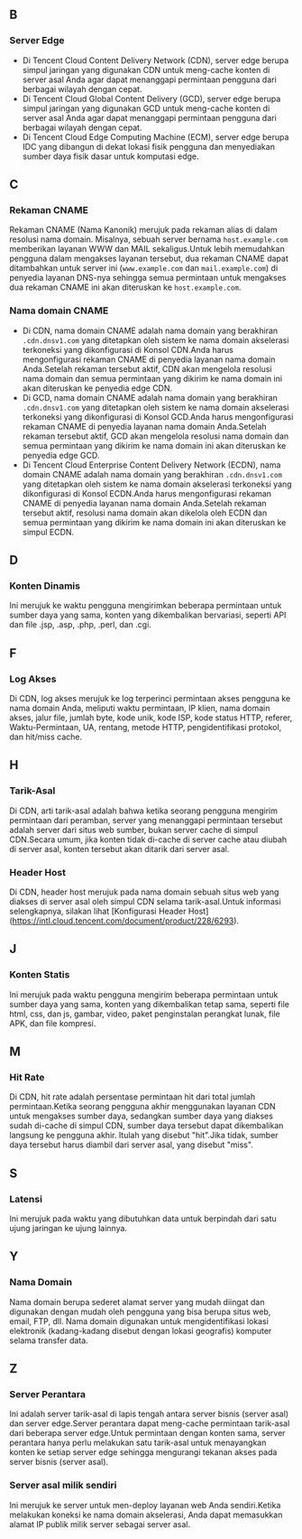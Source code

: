 ## B

### Server Edge

- Di Tencent Cloud Content Delivery Network (CDN), server edge berupa simpul jaringan yang digunakan CDN untuk meng-cache konten di server asal Anda agar dapat menanggapi permintaan pengguna dari berbagai wilayah dengan cepat.
- Di Tencent Cloud Global Content Delivery (GCD), server edge berupa simpul jaringan yang digunakan GCD untuk meng-cache konten di server asal Anda agar dapat menanggapi permintaan pengguna dari berbagai wilayah dengan cepat.
- Di Tencent Cloud Edge Computing Machine (ECM), server edge berupa IDC yang dibangun di dekat lokasi fisik pengguna dan menyediakan sumber daya fisik dasar untuk komputasi edge.

## C

### Rekaman CNAME

Rekaman CNAME (Nama Kanonik) merujuk pada rekaman alias di dalam resolusi nama domain.
Misalnya, sebuah server bernama `host.example.com` memberikan layanan WWW dan MAIL sekaligus.Untuk lebih memudahkan pengguna dalam mengakses layanan tersebut, dua rekaman CNAME dapat ditambahkan untuk server ini (`www.example.com` dan `mail.example.com`) di penyedia layanan DNS-nya sehingga semua permintaan untuk mengakses dua rekaman CNAME ini akan diteruskan ke `host.example.com`.

### Nama domain CNAME

- Di CDN, nama domain CNAME adalah nama domain yang berakhiran `.cdn.dnsv1.com` yang ditetapkan oleh sistem ke nama domain akselerasi terkoneksi yang dikonfigurasi di Konsol CDN.Anda harus mengonfigurasi rekaman CNAME di penyedia layanan nama domain Anda.Setelah rekaman tersebut aktif, CDN akan mengelola resolusi nama domain dan semua permintaan yang dikirim ke nama domain ini akan diteruskan ke penyedia edge CDN.
- Di GCD, nama domain CNAME adalah nama domain yang berakhiran `.cdn.dnsv1.com` yang ditetapkan oleh sistem ke nama domain akselerasi terkoneksi yang dikonfigurasi di Konsol GCD.Anda harus mengonfigurasi rekaman CNAME di penyedia layanan nama domain Anda.Setelah rekaman tersebut aktif, GCD akan mengelola resolusi nama domain dan semua permintaan yang dikirim ke nama domain ini akan diteruskan ke penyedia edge GCD.
- Di Tencent Cloud Enterprise Content Delivery Network (ECDN), nama domain CNAME adalah nama domain yang berakhiran `.cdn.dnsv1.com` yang ditetapkan oleh sistem ke nama domain akselerasi terkoneksi yang dikonfigurasi di Konsol ECDN.Anda harus mengonfigurasi rekaman CNAME di penyedia layanan nama domain Anda.Setelah rekaman tersebut aktif, resolusi nama domain akan dikelola oleh ECDN dan semua permintaan yang dikirim ke nama domain ini akan diteruskan ke simpul ECDN.

## D

### Konten Dinamis

Ini merujuk ke waktu pengguna mengirimkan beberapa permintaan untuk sumber daya yang sama, konten yang dikembalikan bervariasi, seperti API dan file .jsp, .asp, .php, .perl, dan .cgi.

## F

### Log Akses

Di CDN, log akses merujuk ke log terperinci permintaan akses pengguna ke nama domain Anda, meliputi waktu permintaan, IP klien, nama domain akses, jalur file, jumlah byte, kode unik, kode ISP, kode status HTTP, referer, Waktu-Permintaan, UA, rentang, metode HTTP, pengidentifikasi protokol, dan hit/miss cache.

## H

### Tarik-Asal

Di CDN, arti tarik-asal adalah bahwa ketika seorang pengguna mengirim permintaan dari peramban, server yang menanggapi permintaan tersebut adalah server dari situs web sumber, bukan server cache di simpul CDN.Secara umum, jika konten tidak di-cache di server cache atau diubah di server asal, konten tersebut akan ditarik dari server asal.

### Header Host

Di CDN, header host merujuk pada nama domain sebuah situs web yang diakses di server asal oleh simpul CDN selama tarik-asal.Untuk informasi selengkapnya, silakan lihat [Konfigurasi Header Host] (https://intl.cloud.tencent.com/document/product/228/6293).

## J

### Konten Statis

Ini merujuk pada waktu pengguna mengirim beberapa permintaan untuk sumber daya yang sama, konten yang dikembalikan tetap sama, seperti file html, css, dan js, gambar, video, paket penginstalan perangkat lunak, file APK, dan file kompresi.

## M

### Hit Rate

Di CDN, hit rate adalah persentase permintaan hit dari total jumlah permintaan.Ketika seorang pengguna akhir menggunakan layanan CDN untuk mengakses sumber daya, sedangkan sumber daya yang diakses sudah di-cache di simpul CDN, sumber daya tersebut dapat dikembalikan langsung ke pengguna akhir. Itulah yang disebut "hit".Jika tidak, sumber daya tersebut harus diambil dari server asal, yang disebut "miss".

## S

### Latensi

Ini merujuk pada waktu yang dibutuhkan data untuk berpindah dari satu ujung jaringan ke ujung lainnya.

## Y

### Nama Domain

Nama domain berupa sederet alamat server yang mudah diingat dan digunakan dengan mudah oleh pengguna yang bisa berupa situs web, email, FTP, dll. Nama domain digunakan untuk mengidentifikasi lokasi elektronik (kadang-kadang disebut dengan lokasi geografis) komputer selama transfer data.

## Z

### Server Perantara

Ini adalah server tarik-asal di lapis tengah antara server bisnis (server asal) dan server edge.Server perantara dapat meng-cache permintaan tarik-asal dari beberapa server edge.Untuk permintaan dengan konten sama, server perantara hanya perlu melakukan satu tarik-asal untuk menayangkan konten ke setiap server edge sehingga mengurangi tekanan akses pada server bisnis (server asal).

### Server asal milik sendiri

Ini merujuk ke server untuk men-deploy layanan web Anda sendiri.Ketika melakukan koneksi ke nama domain akselerasi, Anda dapat memasukkan alamat IP publik milik server sebagai server asal.
